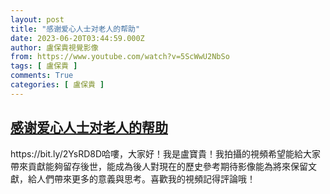 ```yaml
---
layout: post
title: "感谢爱心人士对老人的帮助"
date: 2023-06-20T03:44:59.000Z
author: 盧保貴視覺影像
from: https://www.youtube.com/watch?v=5ScWwU2NbSo
tags: [ 盧保貴 ]
comments: True
categories: [ 盧保貴 ]
---
```

<!--1687232699000-->
[感谢爱心人士对老人的帮助](https://www.youtube.com/watch?v=5ScWwU2NbSo)
------

<div>
https://bit.ly/2YsRD8D哈嘍，大家好！我是盧寶貴！我拍攝的視頻希望能給大家帶來貢獻能夠留存後世，能成為後人對現在的歷史參考期待影像能為將來保留文獻，給人們帶來更多的意義與思考。喜歡我的視頻記得評論哦！
</div>
